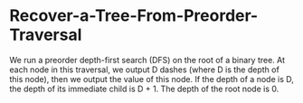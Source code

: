 # Recover-a-Tree-From-Preorder-Traversal
We run a preorder depth-first search (DFS) on the root of a binary tree.  At each node in this traversal, we output D dashes (where D is the depth of this node), then we output the value of this node.  If the depth of a node is D, the depth of its immediate child is D + 1.  The depth of the root node is 0.
